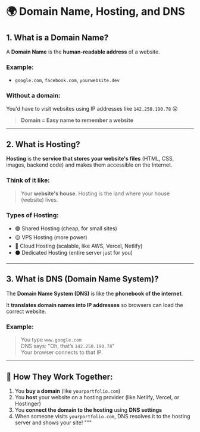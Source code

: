 
# 🌍 Domain Name, Hosting, and DNS

## 1. What is a **Domain Name**?

A **Domain Name** is the **human-readable address** of a website.

### Example:
- `google.com`, `facebook.com`, `yourwebsite.dev`

### Without a domain:
You'd have to visit websites using IP addresses like `142.250.190.78` 😵

> **Domain = Easy name to remember a website**

---

## 2. What is **Hosting**?

**Hosting** is the **service that stores your website's files** (HTML, CSS, images, backend code) and makes them accessible on the Internet.

### Think of it like:
> Your **website's house**. Hosting is the land where your house (website) lives.

### Types of Hosting:
- 🟢 Shared Hosting (cheap, for small sites)
- 🟡 VPS Hosting (more power)
- 🔵 Cloud Hosting (scalable, like AWS, Vercel, Netlify)
- ⚫ Dedicated Hosting (entire server just for you)

---

## 3. What is **DNS (Domain Name System)?**

The **Domain Name System (DNS)** is like the **phonebook of the internet**.

It **translates domain names into IP addresses** so browsers can load the correct website.

### Example:
> You type `www.google.com`  
> DNS says: "Oh, that’s `142.250.190.78`"  
> Your browser connects to that IP.

---

## 🔗 How They Work Together:

1. You **buy a domain** (like `yourportfolio.com`)
2. You **host** your website on a hosting provider (like Netlify, Vercel, or Hostinger)
3. You **connect the domain to the hosting** using **DNS settings**
4. When someone visits `yourportfolio.com`, DNS resolves it to the hosting server and shows your site!
"""



